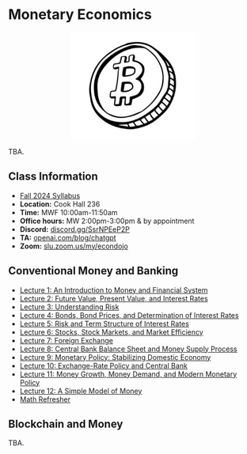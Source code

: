 # Monetary Economics

<p align="center">
  <img src="e4200.jpg" alt="awww" width="50%" height="50%">
</p>

TBA.

## Class Information

* [Fall 2024 Syllabus](/pdf/E3120syllabus.pdf)
* **Location:** Cook Hall 236
* **Time:** MWF 10:00am-11:50am
* **Office hours:** MW 2:00pm-3:00pm & by appointment
* **Discord:** [discord.gg/SsrNPEeP2P](https://discord.gg/SsrNPEeP2P)
* **TA:** [openai.com/blog/chatgpt](https://openai.com/blog/chatgpt)
* **Zoom:** [slu.zoom.us/my/econdojo](https://slu.zoom.us/my/econdojo)

## Conventional Money and Banking

* [Lecture 1: An Introduction to Money and Financial System](/pdf/lec1.pdf)
* [Lecture 2: Future Value, Present Value, and Interest Rates](/pdf/lec2.pdf)
* [Lecture 3: Understanding Risk](/pdf/lec3.pdf)
* [Lecture 4: Bonds, Bond Prices, and Determination of Interest Rates](/pdf/lec4.pdf)
* [Lecture 5: Risk and Term Structure of Interest Rates](/pdf/lec5.pdf)
* [Lecture 6: Stocks, Stock Markets, and Market Efficiency](/pdf/lec6.pdf)
* [Lecture 7: Foreign Exchange](/pdf/lec7.pdf)
* [Lecture 8: Central Bank Balance Sheet and Money Supply Process](/pdf/lec8.pdf)
* [Lecture 9: Monetary Policy: Stabilizing Domestic Economy](/pdf/lec9.pdf)
* [Lecture 10: Exchange-Rate Policy and Central Bank](/pdf/lec10.pdf)
* [Lecture 11: Money Growth, Money Demand, and Modern Monetary Policy](/pdf/lec11.pdf)
* [Lecture 12: A Simple Model of Money](/pdf/lec12.pdf)
* [Math Refresher](/pdf/app.pdf)

## Blockchain and Money

TBA.
